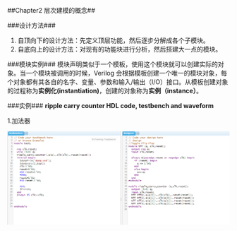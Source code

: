 ##Chapter2 层次建模的概念##

###设计方法###

1. 自顶向下的设计方法：先定义顶层功能，然后逐步分解成各个子模块。
2. 自底向上的设计方法：对现有的功能块进行分析，然后搭建大一点的模块。

###模块实例###
模块声明类似于一个模板，使用这个模块就可以创建实际的对象。当一个模块被调用的时候，Verilog 会根据模板创建一个唯一的模块对象，每个对象都有其各自的名字、变量、参数和输入/输出（I/O）接口。从模板创建对象的过程称为**实例化(instantiation)**，创建的对象称为**实例（instance）**。

###实例###
**ripple carry counter HDL code, testbench and waveform**

1.加法器

![SV pic](https://github.com/chenpup/HDL/blob/master/picture/tff_sv.png)










